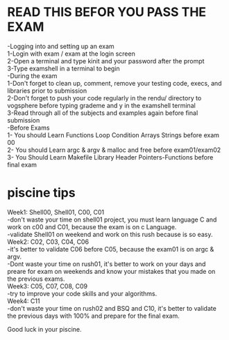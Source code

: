 # READ THIS BEFOR YOU PASS THE EXAM <br />
-Logging into and setting up an exam <br />
1-Login with exam / exam at the login screen <br />
2-Open a terminal and type kinit <username> and your password after the prompt <br />
3-Type examshell in a terminal to begin <br /> 
-During the exam <br />
1-Don't forget to clean up, comment, remove your testing code, execs, and libraries prior to submission <br />
2-Don't forget to push your code regularly in the rendu/<test question> directory to vogsphere before typing grademe and y in the examshell terminal <br />
3-Read through all of the subjects and examples again before final submission <br />
-Before Exams <br />
1- You should Learn Functions Loop Condition Arrays  Strings before exam 00 <br />
2- You should Learn argc & argv & malloc and free before exam01/exam02 <br />
3- You Should Learn Makefile Library Header Pointers-Functions before final exam <br />
# piscine tips <br />
Week1: Shell00, Shell01, C00, C01 <br />
-don't waste your time on shell01 project, you must learn language C and work on c00 and C01, because the exam is on c Language. <br />
-validate Shell01 on weekend and work on this rush because is so easy. <br />
Week2: C02, C03, C04, C06 <br />
-it's better to validate C06 before C05, because the exam01 is on argc & argv. <br />
-Dont waste your time on rush01, it's better to work on your days and preare for exam on weekends and know your mistakes that you made on the previous exams. <br />
Week3: C05, C07, C08, C09 <br />
-try to improve your code skills and your algorithms. <br />
Week4: C11 <br />
-don't waste your time on rush02 and BSQ and C10, it's better to validate the previous days with 100% and prepare for the final exam. <br />

Good luck in your piscine. 
